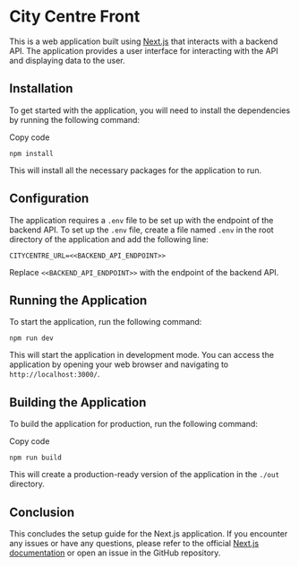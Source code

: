 # City Centre Front

This is a web application built using [Next.js](https://nextjs.org/) that interacts with a backend API. The application provides a user interface for interacting with the API and displaying data to the user.

## Installation

To get started with the application, you will need to install the dependencies by running the following command:

Copy code

`npm install`

This will install all the necessary packages for the application to run.

## Configuration

The application requires a `.env` file to be set up with the endpoint of the backend API. To set up the `.env` file, create a file named `.env` in the root directory of the application and add the following line:

`CITYCENTRE_URL=<<BACKEND_API_ENDPOINT>> `

Replace `<<BACKEND_API_ENDPOINT>>` with the endpoint of the backend API.

## Running the Application

To start the application, run the following command:

`npm run dev`

This will start the application in development mode. You can access the application by opening your web browser and navigating to `http://localhost:3000/`.

## Building the Application

To build the application for production, run the following command:

Copy code

`npm run build`

This will create a production-ready version of the application in the `./out` directory.

## Conclusion

This concludes the setup guide for the Next.js application. If you encounter any issues or have any questions, please refer to the official [Next.js documentation](https://nextjs.org/docs) or open an issue in the GitHub repository.
